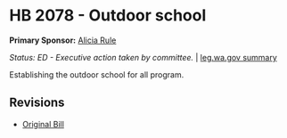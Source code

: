 # HB 2078 - Outdoor school
**Primary Sponsor:** [Alicia Rule](/person/leg/alicia.rule.md)

*Status: ED - Executive action taken by committee.* | [leg.wa.gov summary](https://app.leg.wa.gov/billsummary?BillNumber=2078&Year=2021)

Establishing the outdoor school for all program.

## Revisions
* [Original Bill](1/)